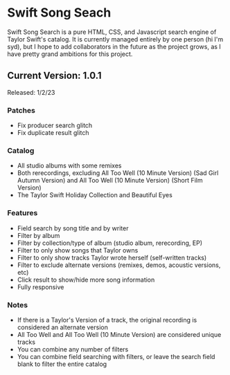 # Swift Song Seach
Swift Song Search is a pure HTML, CSS, and Javascript search engine of Taylor Swift's catalog. It is currently managed entirely by one person (hi I'm syd), but I hope to add collaborators in the future as the project grows, as I have pretty grand ambitions for this project.
## Current Version: 1.0.1
Released: 1/2/23
### Patches
- Fix producer search glitch
- Fix duplicate result glitch
### Catalog
- All studio albums with some remixes
- Both rerecordings, excluding All Too Well (10 Minute Version) (Sad Girl Autumn Version) and All Too Well (10 Minute Version) (Short Film Version)
- The Taylor Swift Holiday Collection and Beautiful Eyes
### Features
- Field search by song title and by writer
- Filter by album
- Filter by collection/type of album (studio album, rerecording, EP)
- Filter to only show songs that Taylor owns
- Filter to only show tracks Taylor wrote herself (self-written tracks)
- Filter to exclude alternate versions (remixes, demos, acoustic versions, etc)
- Click result to show/hide more song information
- Fully responsive
### Notes
- If there is a Taylor's Version of a track, the original recording is considered an alternate version
- All Too Well and All Too Well (10 Minute Version) are considered unique tracks
- You can combine any number of filters
- You can combine field searching with filters, or leave the search field blank to filter the entire catalog
